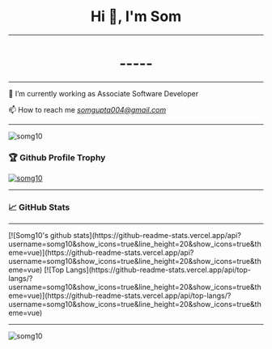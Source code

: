 <h1 align="center">Hi 👋, I'm Som </h1>
<hr>
<h1 align="center"> ----- </h1>
<hr>
 🌱 I’m currently working as Associate Software Developer


 📫 How to reach me *somgupta004@gmail.com*


<hr>
<p align="left"> <img src="https://komarev.com/ghpvc/?username=somg10&label=Profile%20views&color=0e75b6&style=flat" alt="somg10" /> </p>
<h3>🏆 Github Profile Trophy</h3>
<p align="left"> <a href="https://github.com/ryo-ma/github-profile-trophy"><img src="https://github-profile-trophy.vercel.app/?username=somg10" alt="somg10" /></a> </p>


<hr>








<h3 align="left">📈 GitHub Stats</h3>

<hr>
[![Somg10's github stats](https://github-readme-stats.vercel.app/api?username=somg10&show_icons=true&line_height=20&show_icons=true&theme=vue)](https://github-readme-stats.vercel.app/api?username=somg10&show_icons=true&line_height=20&show_icons=true&theme=vue)	
[![Top Langs](https://github-readme-stats.vercel.app/api/top-langs/?username=somg10&show_icons=true&line_height=20&show_icons=true&theme=vue)](https://github-readme-stats.vercel.app/api/top-langs/?username=somg10&show_icons=true&line_height=20&show_icons=true&theme=vue)	




<hr>
<p>
  <img align="center" src="https://github-readme-streak-stats.herokuapp.com/?user=somg10&theme=highcontrast" alt="somg10" />
</p>
